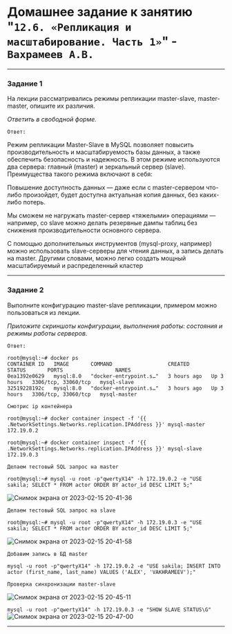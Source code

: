 # Домашнее задание к занятию "`12.6. «Репликация и масштабирование. Часть 1»`" - `Вахрамеев А.В.`

---

### Задание 1

На лекции рассматривались режимы репликации master-slave, master-master, опишите их различия.

*Ответить в свободной форме.*

`Ответ:`

Режим репликации Master-Slave в MySQL позволяет повысить производительность и масштабируемость базы данных, а также обеспечить безопасность и надежность. В этом режиме используются два сервера: главный (master) и зеркальный сервер (slave). Преимущества такого режима включают в себя:

Повышение доступность данных — даже если с master-сервером что-либо произойдет, будет доступна актуальная копия данных, без каких-либо потерь.

Мы сможем не нагружать master-сервер «тяжелыми» операциями — например, со slave можно делать резервные дампы таблиц без снижения производительности основного сервера.

С помощью дополнительных инструментов (mysql-proxy, например) можно использовать slave-серверы для чтения данных, а запись делать на master. Другими словами, можно легко создать мощный масштабируемый и распределенный кластер

---

### Задание 2

Выполните конфигурацию master-slave репликации, примером можно пользоваться из лекции.

*Приложите скриншоты конфигурации, выполнения работы: состояния и режимы работы серверов.*

`Ответ:`

```
root@mysql:~# docker ps
CONTAINER ID   IMAGE       COMMAND                  CREATED       STATUS       PORTS                 NAMES
0ea1392e0629   mysql:8.0   "docker-entrypoint.s…"   3 hours ago   Up 3 hours   3306/tcp, 33060/tcp   mysql-slave
32519228192c   mysql:8.0   "docker-entrypoint.s…"   3 hours ago   Up 3 hours   3306/tcp, 33060/tcp   mysql-master
```
`Смотрис ip контейнера`
```
root@mysql:~# docker container inspect -f '{{ .NetworkSettings.Networks.replication.IPAddress }}' mysql-master
172.19.0.2

root@mysql:~# docker container inspect -f '{{ .NetworkSettings.Networks.replication.IPAddress }}' mysql-slave
172.19.0.3
```
`Делаем тестовый SQL запрос на master`
```
root@mysql:~# mysql -u root -p"qwertyX14" -h 172.19.0.2 -e "USE sakila; SELECT * FROM actor ORDER BY actor_id DESC LIMIT 5;"
```
![Снимок экрана от 2023-02-15 20-41-36](https://user-images.githubusercontent.com/75438030/219109806-d0ad2a4d-5d89-401c-a262-a3c72fd60e7c.png)

`Делаем тестовый SQL запрос на slave`
```
root@mysql:~# mysql -u root -p"qwertyX14" -h 172.19.0.3 -e "USE sakila; SELECT * FROM actor ORDER BY actor_id DESC LIMIT 5;"
```
![Снимок экрана от 2023-02-15 20-41-58](https://user-images.githubusercontent.com/75438030/219109880-f8506c83-3e29-4ea2-a3c3-232576171381.png)

`Добавим запись в БД master`
```
mysql -u root -p"qwertyX14" -h 172.19.0.2 -e "USE sakila; INSERT INTO actor (first_name, last_name) VALUES ('ALEX', 'VAKHRAMEEV');"

```
`Проверка синхронизации master-slave`

![Снимок экрана от 2023-02-15 20-45-11](https://user-images.githubusercontent.com/75438030/219110609-a9a2f758-0c91-4721-86a0-ecf2ef5a911c.png)

`mysql -u root -p"qwertyX14" -h 172.19.0.3 -e "SHOW SLAVE STATUS\G"`
![Снимок экрана от 2023-02-15 20-47-00](https://user-images.githubusercontent.com/75438030/219111128-fdffffbb-547a-47e0-83d0-765130dcedec.png)


---
